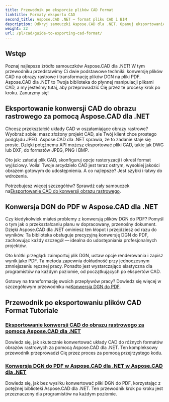 ```yaml
---
title: Przewodnik po eksporcie plików CAD Format
linktitle: Formaty eksportu CAD
second_title: Aspose.CAD .NET — format pliku CAD i BIM
description: Odkryj samouczki Aspose.CAD dla .NET. Opanuj eksportowanie plików CAD, konwersję CAD na obrazy rastrowe i bezproblemową transformację DGN na PDF.
weight: 22
url: /pl/cad/guide-to-exporting-cad-format/
---
```

## Wstęp

Poznaj najlepsze źródło samouczków Aspose.CAD dla .NET! W tym przewodniku przedstawimy Ci dwie podstawowe techniki: konwersję plików CAD na obrazy rastrowe i transformację plików DGN na pliki PDF. Aspose.CAD dla .NET to Twoja biblioteka do płynnej manipulacji plikami CAD, a my jesteśmy tutaj, aby przeprowadzić Cię przez te procesy krok po kroku. Zanurzmy się!

## Eksportowanie konwersji CAD do obrazu rastrowego za pomocą Aspose.CAD dla .NET  
Chcesz przekształcić układy CAD w oszałamiające obrazy rastrowe? Wyobraź sobie: masz złożony projekt CAD, ale Twój klient chce prostego podglądu JPEG. Aspose.CAD dla .NET sprawia, że to zadanie staje się proste. Dzięki potężnemu API możesz eksportować pliki CAD, takie jak DWG lub DXF, do formatów JPEG, PNG i BMP.  

Oto jak: załaduj plik CAD, skonfiguruj opcje rasteryzacji i określ format wyjściowy. Voila! Twoje arcydzieło CAD jest teraz ostrym, wysokiej jakości obrazem gotowym do udostępnienia. A co najlepsze? Jest szybki i łatwy do wdrożenia.  

 Potrzebujesz więcej szczegółów? Sprawdź cały samouczek na[Eksportowanie CAD do konwersji obrazu rastrowego](./export-cad-to-raster-image-conversion/).  

## Konwersja DGN do PDF w Aspose.CAD dla .NET  
Czy kiedykolwiek miałeś problemy z konwersją plików DGN do PDF? Pomyśl o tym jak o przekształcaniu planu w dopracowany, przenośny dokument. Dzięki Aspose.CAD dla .NET ominiesz ten kłopot i przejdziesz od razu do wyników. Ta biblioteka obsługuje precyzyjną konwersję DGN do PDF, zachowując każdy szczegół — idealna do udostępniania profesjonalnych projektów.  

Oto krótki przegląd: zaimportuj plik DGN, ustaw opcje renderowania i zapisz wynik jako PDF. Ta metoda zapewnia dokładność przy jednoczesnym zmniejszeniu ręcznej pracy. Ponadto jest wystarczająco elastyczna dla programistów na każdym poziomie, od początkujących po ekspertów CAD.  

Gotowy na transformację swoich przepływów pracy? Dowiedz się więcej w szczegółowym przewodniku na[Konwersja DGN do PDF](./convert-dgn-to-pdf/).  

## Przewodnik po eksportowaniu plików CAD Format Tutoriale
### [Eksportowanie konwersji CAD do obrazu rastrowego za pomocą Aspose.CAD dla .NET](./export-cad-to-raster-image-conversion/)
Dowiedz się, jak skutecznie konwertować układy CAD do różnych formatów obrazów rastrowych za pomocą Aspose.CAD dla .NET. Ten kompleksowy przewodnik przeprowadzi Cię przez proces za pomocą przejrzystego kodu.
### [Konwersja DGN do PDF w Aspose.CAD dla .NET w Aspose.CAD dla .NET](./convert-dgn-to-pdf/)
Dowiedz się, jak bez wysiłku konwertować pliki DGN do PDF, korzystając z potężnej biblioteki Aspose.CAD dla .NET. Ten przewodnik krok po kroku jest przeznaczony dla programistów na każdym poziomie.